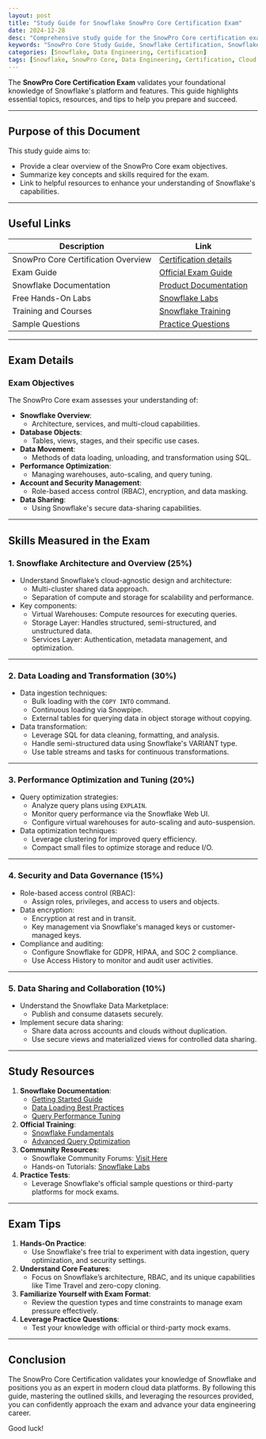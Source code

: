 ```yaml
---
layout: post
title: "Study Guide for Snowflake SnowPro Core Certification Exam"
date: 2024-12-28
desc: "Comprehensive study guide for the SnowPro Core certification exam, covering Snowflake architecture, data loading, security, performance optimization, and more."
keywords: "SnowPro Core Study Guide, Snowflake Certification, Snowflake Architecture, Data Loading, Performance Tuning, Snowflake Security"
categories: [Snowflake, Data Engineering, Certification]
tags: [Snowflake, SnowPro Core, Data Engineering, Certification, Cloud Data Warehouse]
---
```


The **SnowPro Core Certification Exam** validates your foundational knowledge of Snowflake's platform and features. This guide highlights essential topics, resources, and tips to help you prepare and succeed.

---

## Purpose of this Document

This study guide aims to:
- Provide a clear overview of the SnowPro Core exam objectives.
- Summarize key concepts and skills required for the exam.
- Link to helpful resources to enhance your understanding of Snowflake's capabilities.

---

## Useful Links

| **Description**                       | **Link**                                                                                      |
|---------------------------------------|----------------------------------------------------------------------------------------------|
| SnowPro Core Certification Overview   | [Certification details](https://www.snowflake.com/snowpro-certifications/)                  |
| Exam Guide                            | [Official Exam Guide](https://www.snowflake.com/wp-content/uploads/SnowPro_Core_Exam_Guide.pdf) |
| Snowflake Documentation               | [Product Documentation](https://docs.snowflake.com/en/)                                     |
| Free Hands-On Labs                    | [Snowflake Labs](https://quickstarts.snowflake.com/guide/getting_started_with_snowflake/)    |
| Training and Courses                  | [Snowflake Training](https://www.snowflake.com/training/)                                   |
| Sample Questions                      | [Practice Questions](https://resources.snowflake.com/)                                       |

---

## Exam Details

### **Exam Objectives**

The SnowPro Core exam assesses your understanding of:
- **Snowflake Overview**:
  - Architecture, services, and multi-cloud capabilities.
- **Database Objects**:
  - Tables, views, stages, and their specific use cases.
- **Data Movement**:
  - Methods of data loading, unloading, and transformation using SQL.
- **Performance Optimization**:
  - Managing warehouses, auto-scaling, and query tuning.
- **Account and Security Management**:
  - Role-based access control (RBAC), encryption, and data masking.
- **Data Sharing**:
  - Using Snowflake's secure data-sharing capabilities.

---

## Skills Measured in the Exam

### **1. Snowflake Architecture and Overview (25%)**
- Understand Snowflake’s cloud-agnostic design and architecture:
  - Multi-cluster shared data approach.
  - Separation of compute and storage for scalability and performance.
- Key components:
  - Virtual Warehouses: Compute resources for executing queries.
  - Storage Layer: Handles structured, semi-structured, and unstructured data.
  - Services Layer: Authentication, metadata management, and optimization.

---

### **2. Data Loading and Transformation (30%)**
- Data ingestion techniques:
  - Bulk loading with the `COPY INTO` command.
  - Continuous loading via Snowpipe.
  - External tables for querying data in object storage without copying.
- Data transformation:
  - Leverage SQL for data cleaning, formatting, and analysis.
  - Handle semi-structured data using Snowflake's VARIANT type.
  - Use table streams and tasks for continuous transformations.

---

### **3. Performance Optimization and Tuning (20%)**
- Query optimization strategies:
  - Analyze query plans using `EXPLAIN`.
  - Monitor query performance via the Snowflake Web UI.
  - Configure virtual warehouses for auto-scaling and auto-suspension.
- Data optimization techniques:
  - Leverage clustering for improved query efficiency.
  - Compact small files to optimize storage and reduce I/O.

---

### **4. Security and Data Governance (15%)**
- Role-based access control (RBAC):
  - Assign roles, privileges, and access to users and objects.
- Data encryption:
  - Encryption at rest and in transit.
  - Key management via Snowflake's managed keys or customer-managed keys.
- Compliance and auditing:
  - Configure Snowflake for GDPR, HIPAA, and SOC 2 compliance.
  - Use Access History to monitor and audit user activities.

---

### **5. Data Sharing and Collaboration (10%)**
- Understand the Snowflake Data Marketplace:
  - Publish and consume datasets securely.
- Implement secure data sharing:
  - Share data across accounts and clouds without duplication.
  - Use secure views and materialized views for controlled data sharing.

---

## Study Resources

1. **Snowflake Documentation**:
   - [Getting Started Guide](https://docs.snowflake.com/en/user-guide-getting-started.html)
   - [Data Loading Best Practices](https://docs.snowflake.com/en/user-guide/data-load-overview.html)
   - [Query Performance Tuning](https://docs.snowflake.com/en/user-guide/performance-tuning.html)
2. **Official Training**:
   - [Snowflake Fundamentals](https://www.snowflake.com/training/essentials/)
   - [Advanced Query Optimization](https://www.snowflake.com/training/query-optimization/)
3. **Community Resources**:
   - Snowflake Community Forums: [Visit Here](https://community.snowflake.com/)
   - Hands-on Tutorials: [Snowflake Labs](https://quickstarts.snowflake.com/)
4. **Practice Tests**:
   - Leverage Snowflake's official sample questions or third-party platforms for mock exams.

---

## Exam Tips

1. **Hands-On Practice**:
   - Use Snowflake's free trial to experiment with data ingestion, query optimization, and security settings.
2. **Understand Core Features**:
   - Focus on Snowflake’s architecture, RBAC, and its unique capabilities like Time Travel and zero-copy cloning.
3. **Familiarize Yourself with Exam Format**:
   - Review the question types and time constraints to manage exam pressure effectively.
4. **Leverage Practice Questions**:
   - Test your knowledge with official or third-party mock exams.

---

## Conclusion

The SnowPro Core Certification validates your knowledge of Snowflake and positions you as an expert in modern cloud data platforms. By following this guide, mastering the outlined skills, and leveraging the resources provided, you can confidently approach the exam and advance your data engineering career.

Good luck!
